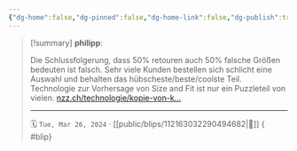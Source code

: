 ```yaml
---
{"dg-home":false,"dg-pinned":false,"dg-home-link":false,"dg-publish":true,"type":"blip","disabled rules":["yaml-title","yaml-title-alias","file-name-heading"],"title":"philipp on mastodon @ 2024-03-26","created-date":"2024-03-26T16:54:10","id":112163032290494690,"updated-date":"2025-05-02T08:50:43","dg-path":"blips/112163032290494682.md","permalink":"/blips/112163032290494682/","dgPassFrontmatter":true}
---
```


> [!summary] **philipp**:
>
> Die Schlussfolgerung, dass 50% retouren auch 50% falsche Größen bedeuten ist falsch. Sehr viele Kunden bestellen sich schlicht eine Auswahl und behalten das hübscheste/beste/coolste Teil. Technologie zur Vorhersage von Size and Fit ist nur ein Puzzleteil von vielen.
> [nzz.ch/technologie/kopie-von-k…](https://www.nzz.ch/technologie/kopie-von-kann-bald-das-smartphone-verraten-ob-die-hose-im-online-shop-sitzt-ld.1777409)
> - - -
>
> 🗓️ `Tue, Mar 26, 2024` · [[public/blips/112163032290494682\|🔗]]
{ #blip}

